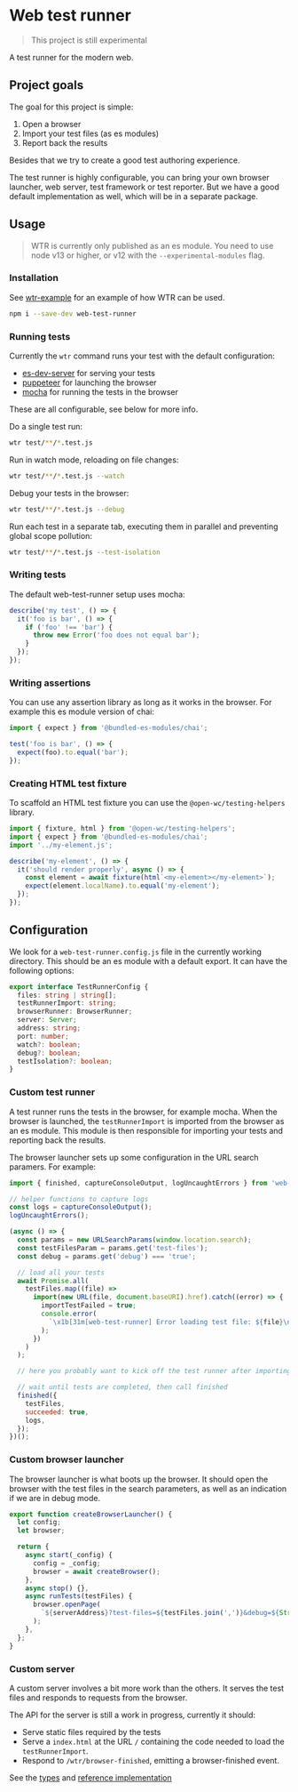 # Web test runner

> This project is still experimental

A test runner for the modern web.

## Project goals

The goal for this project is simple:

1. Open a browser
2. Import your test files (as es modules)
3. Report back the results

Besides that we try to create a good test authoring experience.

The test runner is highly configurable, you can bring your own browser launcher, web server, test framework or test reporter. But we have a good default implementation as well, which will be in a separate package.

## Usage

> WTR is currently only published as an es module. You need to use node v13 or higher, or v12 with the `--experimental-modules` flag.

### Installation

See [wtr-example](https://github.com/LarsDenBakker/wtr-example) for an example of how WTR can be used.

```bash
npm i --save-dev web-test-runner
```

### Running tests

Currently the `wtr` command runs your test with the default configuration:

- [es-dev-server](https://www.npmjs.com/package/es-dev-server) for serving your tests
- [puppeteer](https://www.npmjs.com/package/puppeteer) for launching the browser
- [mocha](https://www.npmjs.com/package/mocha) for running the tests in the browser

These are all configurable, see below for more info.

Do a single test run:

```bash
wtr test/**/*.test.js
```

Run in watch mode, reloading on file changes:

```bash
wtr test/**/*.test.js --watch
```

Debug your tests in the browser:

```bash
wtr test/**/*.test.js --debug
```

Run each test in a separate tab, executing them in parallel and preventing global scope pollution:

```bash
wtr test/**/*.test.js --test-isolation
```

### Writing tests

The default web-test-runner setup uses mocha:

```js
describe('my test', () => {
  it('foo is bar', () => {
    if ('foo' !== 'bar') {
      throw new Error('foo does not equal bar');
    }
  });
});
```

### Writing assertions

You can use any assertion library as long as it works in the browser. For example this es module version of chai:

```js
import { expect } from '@bundled-es-modules/chai';

test('foo is bar', () => {
  expect(foo).to.equal('bar');
});
```

### Creating HTML test fixture

To scaffold an HTML test fixture you can use the `@open-wc/testing-helpers` library.

```js
import { fixture, html } from '@open-wc/testing-helpers';
import { expect } from '@bundled-es-modules/chai';
import '../my-element.js';

describe('my-element', () => {
  it('should render properly', async () => {
    const element = await fixture(html`<my-element></my-element>`);
    expect(element.localName).to.equal('my-element');
  });
});
```

## Configuration

We look for a `web-test-runner.config.js` file in the currently working directory. This should be an es module with a default export. It can have the following options:

```ts
export interface TestRunnerConfig {
  files: string | string[];
  testRunnerImport: string;
  browserRunner: BrowserRunner;
  server: Server;
  address: string;
  port: number;
  watch?: boolean;
  debug?: boolean;
  testIsolation?: boolean;
}
```

### Custom test runner

A test runner runs the tests in the browser, for example mocha. When the browser is launched, the `testRunnerImport` is imported from the browser as an es module. This module is then responsible for importing your tests and reporting back the results.

The browser launcher sets up some configuration in the URL search paramers. For example:

```js
import { finished, captureConsoleOutput, logUncaughtErrors } from 'web-test-runner/runtime.js';

// helper functions to capture logs
const logs = captureConsoleOutput();
logUncaughtErrors();

(async () => {
  const params = new URLSearchParams(window.location.search);
  const testFilesParam = params.get('test-files');
  const debug = params.get('debug') === 'true';

  // load all your tests
  await Promise.all(
    testFiles.map((file) =>
      import(new URL(file, document.baseURI).href).catch((error) => {
        importTestFailed = true;
        console.error(
          `\x1b[31m[web-test-runner] Error loading test file: ${file}\n${error.stack}\x1b[0m`
        );
      })
    )
  );

  // here you probably want to kick off the test runner after importing all the tests

  // wait until tests are completed, then call finished
  finished({
    testFiles,
    succeeded: true,
    logs,
  });
})();
```

### Custom browser launcher

The browser launcher is what boots up the browser. It should open the browser with the test files in the search parameters, as well as an indication if we are in debug mode.

```js
export function createBrowserLauncher() {
  let config;
  let browser;

  return {
    async start(_config) {
      config = _config;
      browser = await createBrowser();
    },
    async stop() {},
    async runTests(testFiles) {
      browser.openPage(
        `${serverAddress}?test-files=${testFiles.join(',')}&debug=${String(config.debug)}`
      );
    },
  };
}
```

### Custom server

A custom server involves a bit more work than the others. It serves the test files and responds to requests from the browser.

The API for the server is still a work in progress, currently it should:

- Serve static files required by the tests
- Serve a `index.html` at the URL `/` containing the code needed to load the `testRunnerImport`.
- Respond to `/wtr/browser-finished`, emitting a browser-finished event.

See the [types](https://github.com/LarsDenBakker/web-test-runner/blob/master/src/core/Server.ts) and [reference implementation](https://github.com/LarsDenBakker/web-test-runner/blob/master/src/implementations/es-dev-server.ts)
